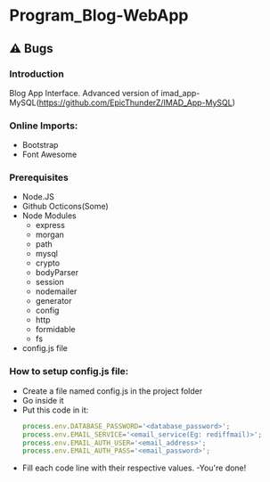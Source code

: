 # Program_Blog-WebApp

## :warning: Bugs

### Introduction
Blog App Interface. Advanced version of imad_app-MySQL(https://github.com/EpicThunderZ/IMAD_App-MySQL)

### Online Imports: 
- Bootstrap
- Font Awesome

### Prerequisites
- Node.JS
- Github Octicons(Some)
- Node Modules
	- express
	- morgan 
	- path
	- mysql
	- crypto
	- bodyParser
	- session
	- nodemailer
	- generator 
	- config
	- http
	- formidable
	- fs
- config.js file

### How to setup config.js file:
- Create a file named config.js in the project folder
- Go inside it
- Put this code in it:
	```javascript
	process.env.DATABASE_PASSWORD='<database_password>';
	process.env.EMAIL_SERVICE='<email_service(Eg: rediffmail)>';
	process.env.EMAIL_AUTH_USER='<email_address>';
	process.env.EMAIL_AUTH_PASS='<email_password>';
	```
- Fill each code line with their respective values.
-You're done!

